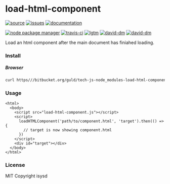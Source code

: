 # load-html-component

[![source](https://img.shields.io/badge/source-bitbucket-blue.svg)](https://bitbucket.org/guld/tech-js-node_modules-load-html-component) [![issues](https://img.shields.io/badge/issues-bitbucket-yellow.svg)](https://bitbucket.org/guld/tech-js-node_modules-load-html-component/issues) [![documentation](https://img.shields.io/badge/docs-guld.tech-green.svg)](https://guld.tech/lib/load-html-component.html)

[![node package manager](https://img.shields.io/npm/v/load-html-component.svg)](https://www.npmjs.com/package/load-html-component) [![travis-ci](https://travis-ci.org/guldcoin/tech-js-node_modules-load-html-component.svg)](https://travis-ci.org/guldcoin/tech-js-node_modules-load-html-component?branch=guld) [![lgtm](https://img.shields.io/lgtm/grade/javascript/b/guld/tech-js-node_modules-load-html-component.svg?logo=lgtm&logoWidth=18)](https://lgtm.com/projects/b/guld/tech-js-node_modules-load-html-component/context:javascript) [![david-dm](https://david-dm.org/guldcoin/tech-js-node_modules-load-html-component/status.svg)](https://david-dm.org/guldcoin/tech-js-node_modules-load-html-component) [![david-dm](https://david-dm.org/guldcoin/tech-js-node_modules-load-html-component/dev-status.svg)](https://david-dm.org/guldcoin/tech-js-node_modules-load-html-component?type=dev)

Load an html component after the main document has finiahed loading.

### Install

##### Browser

```sh
curl https///bitbucket.org/guld/tech-js-node_modules-load-html-component/raw/guld/load-html-component.js -o load-html-component.js
```

### Usage

```
<html>
  <body>
    <script src="load-html-component.js"></script>
    <script>
      loadHTMLComponent('path/to/component.html', 'target').then(() => {
        // target is now showing component.html
      })
    </script>
    <div id="target"></div>
  </body>
</html>
```

### License

MIT Copyright isysd
